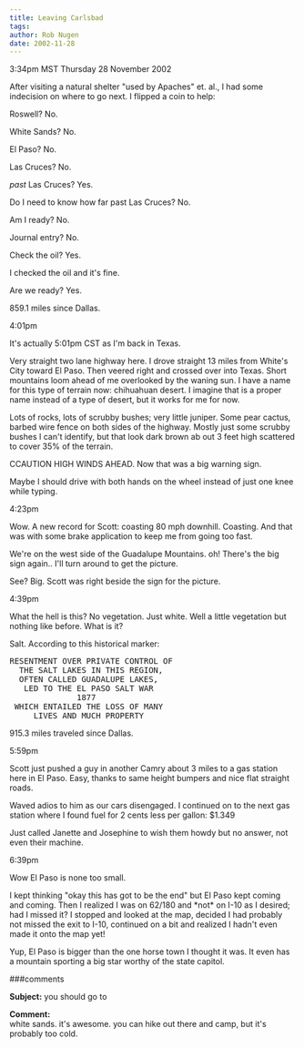 ```yaml
---
title: Leaving Carlsbad
tags: 
author: Rob Nugen
date: 2002-11-28
---
```


<p class=date>3:34pm MST Thursday 28 November 2002</p>

<p>After visiting a natural shelter "used by Apaches" et. al., I had
some indecision on where to go next.  I flipped a coin to help:</p>

<p>Roswell?  No.</p>

<p>White Sands?  No.</p>

<p>El Paso?  No.</p>

<p>Las Cruces?  No.</p>

<p><em>past</em> Las Cruces?  Yes.</p>

<p>Do I need to know how far past Las Cruces?  No.</p>

<p>Am I ready?  No.</p>

<p>Journal entry?  No.</p>

<p>Check the oil?  Yes.</p>

<p>I checked the oil and it's fine.</p>

<p>Are we ready?  Yes.</p>

<p>859.1 miles since Dallas.</p>

<p class=date>4:01pm</p>

<p>It's actually 5:01pm CST as I'm back in Texas.</p>

<p>Very straight two lane highway here.  I drove straight 13 miles
from White's City toward El Paso.  Then veered right and crossed over
into Texas.  Short mountains loom ahead of me overlooked by the waning
sun.  I have a name for this type of terrain now: chihuahuan desert.
I imagine that is a proper name instead of a type of desert, but it
works for me for now.</p>

<p>Lots of rocks, lots of scrubby bushes; very little juniper.  Some
pear cactus, barbed wire fence on both sides of the highway.  Mostly
just some scrubby bushes I can't identify, but that look dark brown ab
out 3 feet high scattered to cover 35% of the terrain.</p>

<p>CCAUTION HIGH WINDS AHEAD.  Now that was a big warning sign.</p>

<p>Maybe I should drive with both hands on the wheel instead of just
one knee while typing.</p>

<p class=date>4:23pm</p>

<p>Wow.  A new record for Scott: coasting 80 mph downhill.  Coasting.
And that was with some brake application to keep me from going too
fast.</p>

<p>We're on the west side of the Guadalupe Mountains.  oh!  There's
the big sign again..  I'll turn around to get the picture.</p>

<p>See?  Big.  Scott was right beside the sign for the picture.</p>

<p class=date>4:39pm</p>

<p>What the hell is this?  No vegetation.  Just white.  Well a little
vegetation but nothing like before.  What is it?</p>

<p>Salt.  According to this historical marker:</p>

<pre>
RESENTMENT OVER PRIVATE CONTROL OF
  THE SALT LAKES IN THIS REGION,
  OFTEN CALLED GUADALUPE LAKES,
   LED TO THE EL PASO SALT WAR
              1877
 WHICH ENTAILED THE LOSS OF MANY
     LIVES AND MUCH PROPERTY
</pre>

<p>915.3 miles traveled since Dallas.</p>

<p class=date>5:59pm</p>

<p>Scott just pushed a guy in another Camry about 3 miles to a gas
station here in El Paso.  Easy, thanks to same height bumpers and nice
flat straight roads.</p>

<p>Waved adios to him as our cars disengaged.  I continued on to the
next gas station where I found fuel for 2 cents less per gallon:
$1.349</p>

<p>Just called Janette and Josephine to wish them howdy but no answer,
not even their machine.</p>

<p class=date>6:39pm</p>

<p>Wow El Paso is none too small.

<p>I kept thinking "okay this has got to be the end" but El Paso kept
coming and coming.  Then I realized I was on 62/180 and *not* on I-10
as I desired; had I missed it?  I stopped and looked at the map,
decided I had probably not missed the exit to I-10, continued on a bit
and realized I hadn't even made it onto the map yet!</p>

<p>Yup, El Paso is bigger than the one horse town I thought it was.
It even has a mountain sporting a big star worthy of the state
capitol.</p>

###comments

<p><b>Subject:</b> you should go to

<p><b>Comment:</b>
<br>white sands.  it's awesome.  you can hike out there and camp, but it's probably too cold.
